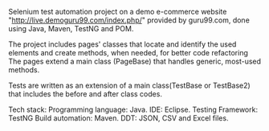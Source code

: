 Selenium test automation project on a demo e-commerce website "http://live.demoguru99.com/index.php/" provided by guru99.com, done using Java, Maven, TestNG and POM.

The project includes pages' classes that locate and identify the used elements and create methods, when needed, for better code refactoring The pages extend a main class (PageBase) that handles generic, most-used methods.

Tests are written as an extension of a main class(TestBase or TestBase2) that includes the before and after class codes.

Tech stack:
Programming language: Java.
IDE: Eclipse.
Testing Framework: TestNG
Build automation: Maven.
DDT: JSON, CSV and Excel files.
